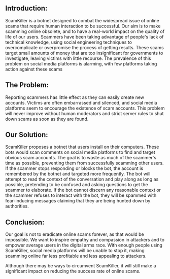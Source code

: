 ## Introduction:

ScamKiller is a botnet designed to combat the widespread issue of online scams that require human interaction to be successful. 
Our aim is to make scamming online obsolete, and to have a real-world impact on the quality of life of our users. 
Scammers have been taking advantage of people's lack of technical knowledge, using social engineering techniques to overcomplicate or overpromise the process of getting results. 
These scams target small amounts of money that are too insignificant for governments to investigate, leaving victims with little recourse. 
The prevalence of this problem on social media platforms is alarming, with few platforms taking action against these scams

## The Problem:

Reporting scammers has little effect as they can easily create new accounts. 
Victims are often embarrassed and silenced, and social media platforms seem to encourage the existence of scam accounts. 
This problem will never improve without human moderators and strict server rules to shut down scams as soon as they are found.

## Our Solution:

ScamKiller proposes a botnet that users install on their computers. 
These bots would scan comments on social media platforms to find and target obvious scam accounts. 
The goal is to waste as much of the scammer's time as possible, preventing them from successfully scamming other users. 
If the scammer stops responding or blocks the bot, the account is remembered by the botnet and targeted more frequently. 
The bot will attempt to read the context of the conversation and play along as long as possible, pretending to be confused and asking questions to get the scammer to elaborate.
If the bot cannot discern any reasonable context or the scammer refuses to interact with the bot, they will be spammed with fear-inducing messages claiming that they are being hunted down by authorities.

## Conclusion:

Our goal is not to eradicate online scams forever, as that would be impossible. 
We want to inspire empathy and compassion in attackers and to empower average users in the digital arms race. 
With enough people using ScamKiller, social media platforms will be unable to stop it, making scamming online far less profitable and less appealing to attackers. 

Although there may be ways to circumvent ScamKiller, it will still make a significant impact on reducing the success rate of online scams.
